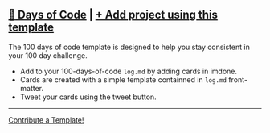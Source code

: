 ## [:100: Days of Code](https://github.com/imdone/100-days-of-code-template "Go to project on GitHub") | **<a class="button is-imdone-primary" title="100 Days of Code" href="https://github.com/imdone/100-days-of-code-template/archive/master.zip">+ Add project using this template</a>**
The 100 days of code template is designed to help you stay consistent in your 100 day challenge.  
- Add to your 100-days-of-code `log.md` by adding cards in imdone.
- Cards are created with a simple template containned in `log.md` front-matter.
- Tweet your cards using the tweet button.  
  
----

[Contribute a Template!](https://github.com/imdone/templates/blob/master/contributing.md)
